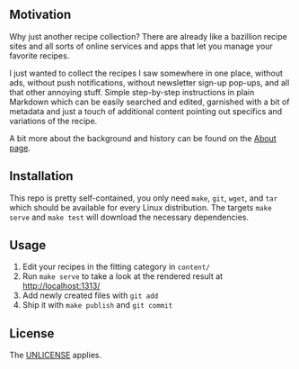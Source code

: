 ## Motivation
Why just another recipe collection? There are already like a bazillion recipe sites and all sorts of online services and apps that let you manage your favorite recipes.

I just wanted to collect the recipes I saw somewhere in one place, without ads, without push notifications, without newsletter sign-up pop-ups, and all that other annoying stuff. Simple step-by-step instructions in plain Markdown which can be easily searched and edited, garnished with a bit of metadata and just a touch of additional content pointing out specifics and variations of the recipe.

A bit more about the background and history can be found on the [About page](content/about.md).

## Installation
This repo is pretty self-contained, you only need `make`, `git`, `wget`, and `tar` which should be available for every Linux distribution. The targets `make serve` and `make test` will download the necessary dependencies.

## Usage
1. Edit your recipes in the fitting category in `content/`
2. Run `make serve` to take a look at the rendered result at <http://localhost:1313/>
3. Add newly created files with `git add`
4. Ship it with `make publish` and `git commit`

## License
The [UNLICENSE](LICENSE.txt) applies.
